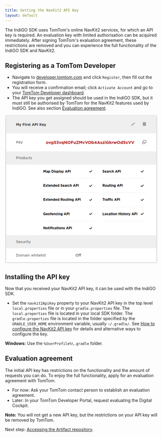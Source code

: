 ```yaml
---
title: Getting the NavKit2 API Key
layout: default
---
```


The IndiGO SDK uses TomTom's online NavKit2 services, for which an API key is required. An
evaluation key with limited authorisation can be acquired immediately. After signing TomTom's
evaluation agreement, these restrictions are removed and you can experience the full functionality
of the IndiGO SDK and NavKit2.

## Registering as a TomTom Developer

- Navigate to [developer.tomtom.com](https://developer.tomtom.com/) and click `Register`, then fill
  out the registration form.
- You will receive a confirmation email; click `Activate Account` and go to your
  [TomTom Developer dashboard](https://developer.tomtom.com/user/me/apps).
- The API key you get assigned should be used in the IndiGO SDK, but it must still be authorised by
  TomTom for the NavKit2 features used by IndiGO. See also section
  [Evaluation agreement](#evaluation-agreement).

![API key](images/tomtom_my_first_api_key.png "My First API key")

## Installing the API key

Now that you received your NavKit2 API key, it can be used with the IndiGO SDK.

- Set the `navkit2ApiKey` property to your NavKit2 API key in the top level `local.properties` file
  or in your `gradle.properties` file. The `local.properties` file is located in your local SDK
  folder. The `gradle.properties` file is located in the folder specified by the `GRADLE_USER_HOME`
  environment variable, usually `~/.gradle/`. See
  [How to configure the NavKit2 API key](/indigo/documentation/tutorials-and-examples/setup/configure-the-navkit2-api-key)
  for details and alternative ways to configure the key.

__Windows:__ Use the `%UserProfile%\.gradle` folder.

## Evaluation agreement

The initial API key has restrictions on the functionality and the amount of requests you can do.
To enjoy the full functionality, apply for an evaluation agreement with TomTom.

- For now: Ask your TomTom contact person to establish an evaluation agreement.
- Later: In your TomTom Developer Portal, request evaluating the Digital Cockpit.

__Note:__ You will not get a new API key, but the restrictions on your API key will be removed by
TomTom.

Next step: [Accessing the Artifact repository](/indigo/documentation/getting-started/accessing-the-artifact-repository).
